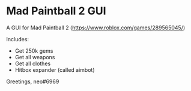 # Mad Paintball 2 GUI
A GUI for Mad Paintball 2 (https://www.roblox.com/games/289565045/)

Includes:
- Get 250k gems
- Get all weapons
- Get all clothes
- Hitbox expander (called aimbot)

Greetings,
neo#6969
